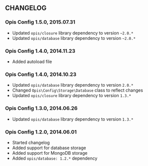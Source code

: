 CHANGELOG
-------------
### Opis Config 1.5.0, 2015.07.31

* Updated `opis/closure` library dependency to version `~2.0.*`
* Updated `opis/database` library dependency to version `~2.0.*`

### Opis Config 1.4.0, 2014.11.23

* Added autoload file

### Opis Config 1.4.0, 2014.10.23

* Updated `opis/database` library dependency to version `2.0.*`
* Changed `Opis\Config\Storage\Database` class to reflect changes
* Updated `opis/closure` library dependency to version `1.3.*`

### Opis Config 1.3.0, 2014.06.26

* Updated `opis/database` library dependency to version `1.3.*`

### Opis Config 1.2.0, 2014.06.01

* Started changelog
* Added support for database storage
* Added support for MongoDB storage
* Added `opis/database: 1.2.*` dependency
